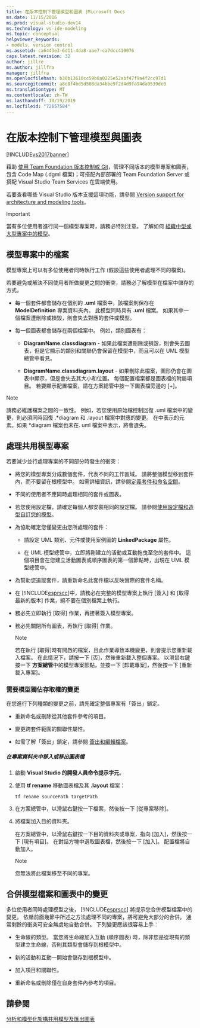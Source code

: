 ```yaml
---
title: 在版本控制下管理模型和圖表 |Microsoft Docs
ms.date: 11/15/2016
ms.prod: visual-studio-dev14
ms.technology: vs-ide-modeling
ms.topic: conceptual
helpviewer_keywords:
- models, version control
ms.assetid: ca6443e3-6d11-4da8-aae7-ca7dcc410076
caps.latest.revision: 32
author: jillre
ms.author: jillfra
manager: jillfra
ms.openlocfilehash: b30b13610cc59b8a0225e52abf47f9a4f2cc97d1
ms.sourcegitcommit: a8e8f4bd5d508da34bbe9f2d4d9fa94da0539de0
ms.translationtype: MT
ms.contentlocale: zh-TW
ms.lasthandoff: 10/19/2019
ms.locfileid: "72657584"
---
```

# <a name="manage-models-and-diagrams-under-version-control"></a>在版本控制下管理模型與圖表
[!INCLUDE[vs2017banner](../includes/vs2017banner.md)]

藉助 [使用 Team Foundation 版本控制或 Git](https://msdn.microsoft.com/library/33267cee-fe5f-4aa3-b2cd-6d22ceace314)，管理不同版本的模型專案和圖表，包含 Code Map (.dgml 檔案)；可搭配內部部署的 Team Foundation Server 或搭配 Visual Studio Team Services 在雲端使用。

 若要查看哪些 Visual Studio 版本支援這項功能，請參閱 [Version support for architecture and modeling tools](../modeling/what-s-new-for-design-in-visual-studio.md#VersionSupport)。

> [!IMPORTANT]
> 當有多位使用者進行同一個模型專案時，請務必特別注意。 了解如何 [組織中型或大型專案中的模型](../modeling/structure-your-modeling-solution.md)。

## <a name="ModelingProjects"></a>模型專案中的檔案
 模型專案上可以有多位使用者同時執行工作 (假設這些使用者處理不同的檔案)。

 若要避免或解決不同使用者所做變更之間的衝突，請務必了解模型在檔案中儲存的方式。

- 每一個套件都會儲存在個別的 **.uml** 檔案中，該檔案則保存在 **ModelDefinition** 專案資料夾內。 此模型同時具有 **.uml** 檔案。 如果其中一個檔案遭刪除或損毀，則會失去對應的套件或模型。

- 每一個圖表都會儲存在兩個檔案中。 例如，類別圖表有：

  - **DiagramName.classdiagram** - 如果此檔案遭刪除或損毀，則會失去圖表，但是它顯示的類別和關聯仍會保留在模型中，而且可以在 UML 模型總管中看見。

  - **DiagramName.classdiagram.layout** - 如果刪除此檔案，圖形仍會在圖表中顯示，但是會失去其大小和位置。 每個配置檔案都是圖表檔的附屬項目。 若要顯示配置檔案，請在方案總管中按一下圖表檔旁邊的 [+]。

> [!NOTE]
> 請務必維護檔案之間的一致性。 例如，若您使用原始檔控制回復 .uml 檔案中的變更，則必須同時回復 .*diagram 和 .layout 檔案中對應的變更。 在中表示的元素。如果 \*diagram 檔案也未在. uml 檔案中表示，將會遺失。

## <a name="Shared"></a>處理共用模型專案
 若要減少並行處理專案的不同部分時發生的衝突：

- 將您的模型專案分成數個套件，代表不同的工作區域。 請將整個模型移到套件內，而不要留在根模型中。 如需詳細資訊，請參閱[定義套件和命名空間](../modeling/define-packages-and-namespaces.md)。

- 不同的使用者不應同時處理相同的套件或圖表。

- 若您使用設定檔，請確定每個人都安裝相同的設定檔。 請參閱[使用設定檔和造型自訂您的模型](../modeling/customize-your-model-with-profiles-and-stereotypes.md)。

- 為協助確定您僅變更由您所處理的套件：

  - 請設定 UML 類別、元件或使用案例圖的 **LinkedPackage** 屬性。

  - 在 UML 模型總管中，立即將剛建立的活動或互動拖曳至您的套件中。 這個項目會在您建立活動圖表或順序圖表的第一個節點時，出現在 UML 模型總管中。

- 為幫助您追蹤套件，請重新命名此套件檔以反映實際的套件名稱。

- 在 [!INCLUDE[esprscc](../includes/esprscc-md.md)]中，請務必在完整的模型專案上執行 [簽入] 和 [取得最新的版本] 作業，絕不要在個別檔案上執行。

- 務必先立即執行 [取得] 作業，再接著簽入模型專案。

- 務必先關閉所有圖表，再執行 [取得] 作業。

    > [!NOTE]
    > 若在執行 [取得]時有開啟的檔案，且此作業導致本機變更，則會提示您重新載入檔案。 在此情況下，請按一下 [否]，然後重新載入整個專案。 以滑鼠右鍵按一下 **方案總管**中的模型專案節點，並按一下 [卸載專案]，然後按一下 [重新載入專案]。

### <a name="Exclusive"></a>需要模型獨佔存取權的變更
 在您進行下列種類的變更之前，請先確定整個專案有「簽出」鎖定。

- 重新命名或刪除從其他套件參考的項目。

- 變更跨套件範圍的關聯性屬性。

- 如需了解「簽出」鎖定，請參閱 [簽出和編輯檔案](https://msdn.microsoft.com/library/eb404d63-c448-4994-9416-3e6d50ec554a)。

##### <a name="to-move-a-diagram-file-in-or-out-of-a-project-folder"></a>在專案資料夾中移入或移出圖表檔

1. 啟動 **Visual Studio 的開發人員命令提示字元**。

2. 使用 **tf rename** 移動圖表檔及其 **.layout** 檔案：

     `tf rename sourcePath targetPath`

3. 在方案總管中，以滑鼠右鍵按一下檔案，然後按一下 [從專案移除]。

4. 將檔案加入目的資料夾。

     在方案總管中，以滑鼠右鍵按一下目的資料夾或專案，指向 [加入]，然後按一下 [現有項目]。 在對話方塊中選取圖表檔，然後按一下 [加入]。 配置檔將自動加入。

    > [!NOTE]
    > 您無法將此檔案移至不同的專案。

## <a name="Merging"></a>合併模型檔案和圖表中的變更
 多位使用者同時處理模型之後， [!INCLUDE[esprscc](../includes/esprscc-md.md)] 將提示您合併模型檔案中的變更。 依循前面幾節中所述之方法處理不同的專案，將可避免大部分的合併。 通常剩餘的衝突可安全無虞地自動合併。 下列變更應該很容易上手：

- 生命線的類型。 當您將生命線加入互動 (順序圖表) 時，除非您是從現有的類型建立生命線，否則其類型會儲存到根模型中。

- 新的活動和互動一開始會儲存到根模型中。

- 加入項目和關聯性。

- 重新命名或刪除僅在自身套件內參考的項目。

## <a name="see-also"></a>請參閱
 [分析和模型化架構](../modeling/analyze-and-model-your-architecture.md)[共用模型及匯出圖表](../modeling/share-models-and-exporting-diagrams.md)

